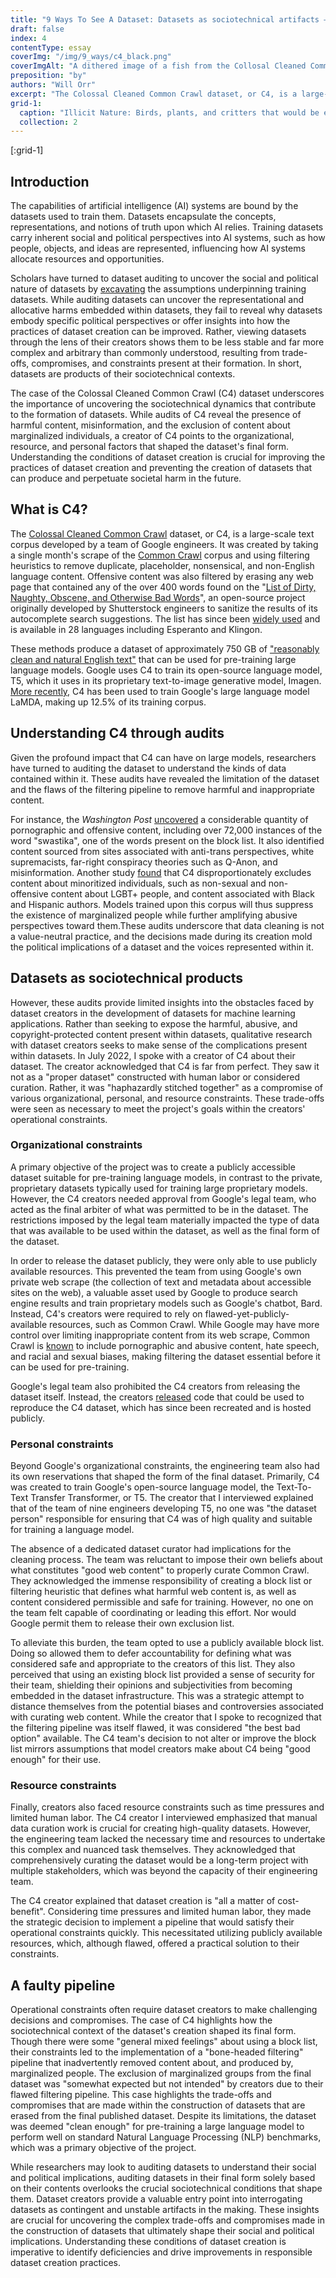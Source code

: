 ```yaml
---
title: "9 Ways To See A Dataset: Datasets as sociotechnical artifacts — The case of 'Colossal Cleaned Common Crawl' (C4)"
draft: false
index: 4
contentType: essay
coverImg: "/img/9_ways/c4_black.png"
coverImgAlt: "A dithered image of a fish from the Collosal Cleaned Common Crawl dataset (C4)"
preposition: "by"
authors: "Will Orr"
excerpt: "The Colossal Cleaned Common Crawl dataset, or C4, is a large-scale text corpus developed by a team of engineers at Google. It was created by taking a single month’s scrape of Common Crawl and applying filtering heuristics to remove duplicate, placeholder, nonsense, and non-english language content."
grid-1:
  caption: "Illicit Nature: Birds, plants, and critters that would be erased from the C4 dataset"
  collection: 2
---
```


[:grid-1]

## Introduction

The capabilities of artificial intelligence (AI) systems are bound by the datasets used to train them. Datasets encapsulate the concepts, representations, and notions of truth upon which AI relies. Training datasets carry inherent social and political perspectives into AI systems, such as how people, objects, and ideas are represented, influencing how AI systems allocate resources and opportunities.

Scholars have turned to dataset auditing to uncover the social and political nature of datasets by [excavating](https://excavating.ai/) the assumptions underpinning training datasets. While auditing datasets can uncover the representational and allocative harms embedded within datasets, they fail to reveal why datasets embody specific political perspectives or offer insights into how the practices of dataset creation can be improved. Rather, viewing datasets through the lens of their creators shows them to be less stable and far more complex and arbitrary than commonly understood, resulting from trade-offs, compromises, and constraints present at their formation. In short, datasets are products of their sociotechnical contexts.

The case of the Colossal Cleaned Common Crawl (C4) dataset underscores the importance of uncovering the sociotechnical dynamics that contribute to the formation of datasets. While audits of C4 reveal the presence of harmful content, misinformation, and the exclusion of content about marginalized individuals, a creator of C4 points to the organizational, resource, and personal factors that shaped the dataset's final form. Understanding the conditions of dataset creation is crucial for improving the practices of dataset creation and preventing the creation of datasets that can produce and perpetuate societal harm in the future.

## What is C4?

The [Colossal Cleaned Common Crawl](https://huggingface.co/datasets/c4) dataset, or C4, is a large-scale text corpus developed by a team of Google engineers. It was created by taking a single month's scrape of the [Common Crawl](https://commoncrawl.org/) corpus and using filtering heuristics to remove duplicate, placeholder, nonsensical, and non-English language content. Offensive content was also filtered by erasing any web page that contained any of the over 400 words found on the "[List of Dirty, Naughty, Obscene, and Otherwise Bad Words](https://github.com/LDNOOBW/List-of-Dirty-Naughty-Obscene-and-Otherwise-Bad-Words)", an open-source project originally developed by Shutterstock engineers to sanitize the results of its autocomplete search suggestions. The list has since been [widely used](https://www.wired.com/story/ai-list-dirty-naughty-obscene-bad-words/) and is available in 28 languages including Esperanto and Klingon.

These methods produce a dataset of approximately 750 GB of ["reasonably clean and natural English text"](https://arxiv.org/abs/1910.10683) that can be used for pre-training large language models. Google uses C4 to train its open-source language model, T5, which it uses in its proprietary text-to-image generative model, Imagen. [More recently,](https://arxiv.org/abs/2201.08239) C4 has been used to train Google's large language model LaMDA, making up 12.5% of its training corpus.

## Understanding C4 through audits

Given the profound impact that C4 can have on large models, researchers have turned to auditing the dataset to understand the kinds of data contained within it. These audits have revealed the limitation of the dataset and the flaws of the filtering pipeline to remove harmful and inappropriate content.

For instance, the _Washington Post_ [uncovered](https://www.washingtonpost.com/technology/interactive/2023/ai-chatbot-learning/) a considerable quantity of pornographic and offensive content, including over 72,000 instances of the word "swastika", one of the words present on the block list. It also identified content sourced from sites associated with anti-trans perspectives, white supremacists, far-right conspiracy theories such as Q-Anon, and misinformation. Another study [found](https://aclanthology.org/2021.emnlp-main.98/) that C4 disproportionately excludes content about minoritized individuals, such as non-sexual and non-offensive content about LGBT+ people, and content associated with Black and Hispanic authors. Models trained upon this corpus will thus suppress the existence of marginalized people while further amplifying abusive perspectives toward them.These audits underscore that data cleaning is not a value-neutral practice, and the decisions made during its creation mold the political implications of a dataset and the voices represented within it.

## Datasets as sociotechnical products

However, these audits provide limited insights into the obstacles faced by dataset creators in the development of datasets for machine learning applications. Rather than seeking to expose the harmful, abusive, and copyright-protected content present within datasets, qualitative research with dataset creators seeks to make sense of the complications present within datasets. In July 2022, I spoke with a creator of C4 about their dataset. The creator acknowledged that C4 is far from perfect. They saw it not as a "proper dataset" constructed with human labor or considered curation. Rather, it was "haphazardly stitched together" as a compromise of various organizational, personal, and resource constraints. These trade-offs were seen as necessary to meet the project's goals within the creators' operational constraints.

### Organizational constraints

A primary objective of the project was to create a publicly accessible dataset suitable for pre-training language models, in contrast to the private, proprietary datasets typically used for training large proprietary models. However, the C4 creators needed approval from Google's legal team, who acted as the final arbiter of what was permitted to be in the dataset. The restrictions imposed by the legal team materially impacted the type of data that was available to be used within the dataset, as well as the final form of the dataset.

In order to release the dataset publicly, they were only able to use publicly available resources. This prevented the team from using Google's own private web scrape (the collection of text and metadata about accessible sites on the web), a valuable asset used by Google to produce search engine results and train proprietary models such as Google's chatbot, Bard. Instead, C4's creators were required to rely on flawed-yet-publicly-available resources, such as Common Crawl. While Google may have more control over limiting inappropriate content from its web scrape, Common Crawl is [known](https://aclanthology.org/2021.acl-short.24/) to include pornographic and abusive content, hate speech, and racial and sexual biases, making filtering the dataset essential before it can be used for pre-training.

Google's legal team also prohibited the C4 creators from releasing the dataset itself. Instead, the creators [released](https://www.tensorflow.org/datasets/catalog/c4) code that could be used to reproduce the C4 dataset, which has since been recreated and is hosted publicly.

### Personal constraints

Beyond Google's organizational constraints, the engineering team also had its own reservations that shaped the form of the final dataset. Primarily, C4 was created to train Google's open-source language model, the Text-To-Text Transfer Transformer, or T5. The creator that I interviewed explained that of the team of nine engineers developing T5, no one was "the dataset person" responsible for ensuring that C4 was of high quality and suitable for training a language model.

The absence of a dedicated dataset curator had implications for the cleaning process. The team was reluctant to impose their own beliefs about what constitutes "good web content" to properly curate Common Crawl. They acknowledged the immense responsibility of creating a block list or filtering heuristic that defines what harmful web content is, as well as content considered permissible and safe for training. However, no one on the team felt capable of coordinating or leading this effort. Nor would Google permit them to release their own exclusion list.

To alleviate this burden, the team opted to use a publicly available block list. Doing so allowed them to defer accountability for defining what was considered safe and appropriate to the creators of this list. They also perceived that using an existing block list provided a sense of security for their team, shielding their opinions and subjectivities from becoming embedded in the dataset infrastructure. This was a strategic attempt to distance themselves from the potential biases and controversies associated with curating web content. While the creator that I spoke to recognized that the filtering pipeline was itself flawed, it was considered "the best bad option" available. The C4 team's decision to not alter or improve the block list mirrors assumptions that model creators make about C4 being "good enough" for their use.

### Resource constraints

Finally, creators also faced resource constraints such as time pressures and limited human labor. The C4 creator I interviewed emphasized that manual data curation work is crucial for creating high-quality datasets. However, the engineering team lacked the necessary time and resources to undertake this complex and nuanced task themselves. They acknowledged that comprehensively curating the dataset would be a long-term project with multiple stakeholders, which was beyond the capacity of their engineering team.

The C4 creator explained that dataset creation is "all a matter of cost-benefit". Considering time pressures and limited human labor, they made the strategic decision to implement a pipeline that would satisfy their operational constraints quickly. This necessitated utilizing publicly available resources, which, although flawed, offered a practical solution to their constraints.

## A faulty pipeline

Operational constraints often require dataset creators to make challenging decisions and compromises. The case of C4 highlights how the sociotechnical context of the dataset's creation shaped its final form. Though there were some "general mixed feelings" about using a block list, their constraints led to the implementation of a "bone-headed filtering" pipeline that inadvertently removed content about, and produced by, marginalized people. The exclusion of marginalized groups from the final dataset was "somewhat expected but not intended" by creators due to their flawed filtering pipeline. This case highlights the trade-offs and compromises that are made within the construction of datasets that are erased from the final published dataset. Despite its limitations, the dataset was deemed "clean enough" for pre-training a large language model to perform well on standard Natural Language Processing (NLP) benchmarks, which was a primary objective of the project.

While researchers may look to auditing datasets to understand their social and political implications, auditing datasets in their final form solely based on their contents overlooks the crucial sociotechnical conditions that shape them. Dataset creators provide a valuable entry point into interrogating datasets as contingent and unstable artifacts in the making. These insights are crucial for uncovering the complex trade-offs and compromises made in the construction of datasets that ultimately shape their social and political implications. Understanding these conditions of dataset creation is imperative to identify deficiencies and drive improvements in responsible dataset creation practices.
